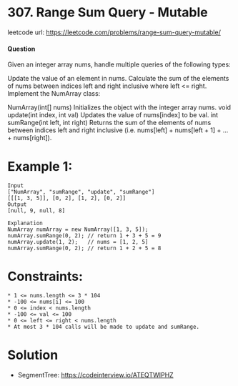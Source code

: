 # 307. Range Sum Query - Mutable
 
leetcode url: https://leetcode.com/problems/range-sum-query-mutable/

 
#### Question
Given an integer array nums, handle multiple queries of the following types:

Update the value of an element in nums.
Calculate the sum of the elements of nums between indices left and right inclusive where left <= right.
Implement the NumArray class:

NumArray(int[] nums) Initializes the object with the integer array nums.
void update(int index, int val) Updates the value of nums[index] to be val.
int sumRange(int left, int right) Returns the sum of the elements of nums between indices left and right inclusive (i.e. nums[left] + nums[left + 1] + ... + nums[right]).

# Example 1:

```
Input
["NumArray", "sumRange", "update", "sumRange"]
[[[1, 3, 5]], [0, 2], [1, 2], [0, 2]]
Output
[null, 9, null, 8]

Explanation
NumArray numArray = new NumArray([1, 3, 5]);
numArray.sumRange(0, 2); // return 1 + 3 + 5 = 9
numArray.update(1, 2);   // nums = [1, 2, 5]
numArray.sumRange(0, 2); // return 1 + 2 + 5 = 8
```

# Constraints:

```
* 1 <= nums.length <= 3 * 104
* -100 <= nums[i] <= 100
* 0 <= index < nums.length
* -100 <= val <= 100
* 0 <= left <= right < nums.length
* At most 3 * 104 calls will be made to update and sumRange.
 ```
 
# Solution
* SegmentTree: https://codeinterview.io/ATEQTWIPHZ